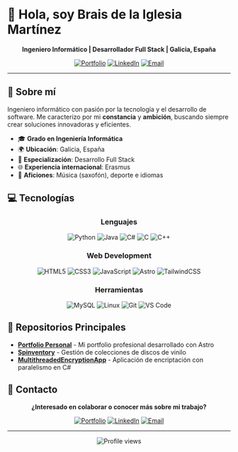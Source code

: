 # 👋 Hola, soy Brais de la Iglesia Martínez

<div align="center">

**Ingeniero Informático | Desarrollador Full Stack | Galicia, España**

[![Portfolio](https://img.shields.io/badge/Portfolio-FF5722?style=for-the-badge&logo=web&logoColor=white)](https://tu-portfolio.vercel.app)
[![LinkedIn](https://img.shields.io/badge/LinkedIn-0077B5?style=for-the-badge&logo=linkedin&logoColor=white)](https://linkedin.com/in/braisdlim)
[![Email](https://img.shields.io/badge/Email-D14836?style=for-the-badge&logo=gmail&logoColor=white)](mailto:tu-email@gmail.com)

</div>

---

## 🚀 Sobre mí

Ingeniero informático con pasión por la tecnología y el desarrollo de software. Me caracterizo por mi **constancia** y **ambición**, buscando siempre crear soluciones innovadoras y eficientes.

- 🎓 **Grado en Ingeniería Informática**
- 🌍 **Ubicación**: Galicia, España
- 🎯 **Especialización**: Desarrollo Full Stack
- 🌐 **Experiencia internacional**: Erasmus
- 🎷 **Aficiones**: Música (saxofón), deporte e idiomas

## 💻 Tecnologías

<div align="center">

### Lenguajes
![Python](https://img.shields.io/badge/Python-3776AB?style=for-the-badge&logo=python&logoColor=white)
![Java](https://img.shields.io/badge/Java-ED8B00?style=for-the-badge&logo=openjdk&logoColor=white)
![C#](https://img.shields.io/badge/C%23-239120?style=for-the-badge&logo=c-sharp&logoColor=white)
![C](https://img.shields.io/badge/C-00599C?style=for-the-badge&logo=c&logoColor=white)
![C++](https://img.shields.io/badge/C%2B%2B-00599C?style=for-the-badge&logo=c%2B%2B&logoColor=white)

### Web Development
![HTML5](https://img.shields.io/badge/HTML5-E34F26?style=for-the-badge&logo=html5&logoColor=white)
![CSS3](https://img.shields.io/badge/CSS3-1572B6?style=for-the-badge&logo=css3&logoColor=white)
![JavaScript](https://img.shields.io/badge/JavaScript-F7DF1E?style=for-the-badge&logo=javascript&logoColor=black)
![Astro](https://img.shields.io/badge/Astro-FF5D01?style=for-the-badge&logo=astro&logoColor=white)
![TailwindCSS](https://img.shields.io/badge/Tailwind_CSS-38B2AC?style=for-the-badge&logo=tailwind-css&logoColor=white)

### Herramientas
![MySQL](https://img.shields.io/badge/MySQL-005C84?style=for-the-badge&logo=mysql&logoColor=white)
![Linux](https://img.shields.io/badge/Linux-FCC624?style=for-the-badge&logo=linux&logoColor=black)
![Git](https://img.shields.io/badge/Git-F05032?style=for-the-badge&logo=git&logoColor=white)
![VS Code](https://img.shields.io/badge/VS_Code-007ACC?style=for-the-badge&logo=visual-studio-code&logoColor=white)

</div>

## 📂 Repositorios Principales

- **[Portfolio Personal](https://github.com/Braisdlim/Portfolio_Brais)** - Mi portfolio profesional desarrollado con Astro
- **[Spinventory](https://github.com/Braisdlim/Spinventory)** - Gestión de colecciones de discos de vinilo
- **[MultithreadedEncryptionApp](https://github.com/Braisdlim/MultithreadedEncryptionApp)** - Aplicación de encriptación con paralelismo en C#

## 🤝 Contacto

<div align="center">

**¿Interesado en colaborar o conocer más sobre mi trabajo?**

[![Portfolio](https://img.shields.io/badge/🌐_Ver_Portfolio-FF5722?style=for-the-badge)](https://tu-portfolio.vercel.app)
[![LinkedIn](https://img.shields.io/badge/💼_LinkedIn-0077B5?style=for-the-badge)](https://linkedin.com/in/braisdlim)
[![Email](https://img.shields.io/badge/📧_Contacto-D14836?style=for-the-badge)](mailto:tu-email@gmail.com)

</div>

---

<div align="center">
  <img src="https://komarev.com/ghpvc/?username=Braisdlim&style=flat-square&color=blue" alt="Profile views"/>
</div>
